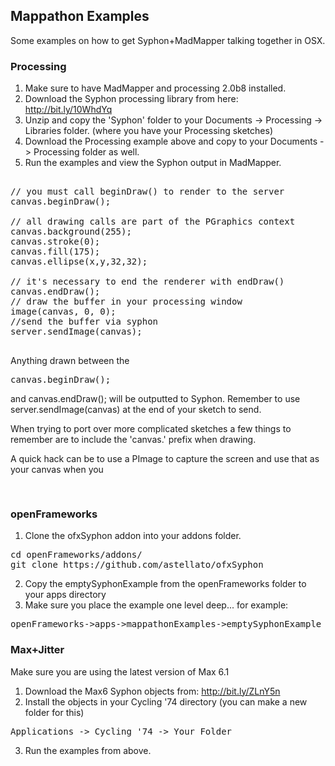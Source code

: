 ## Mappathon Examples
Some examples on how to get Syphon+MadMapper talking together in OSX.

### Processing
1. Make sure to have MadMapper and processing 2.0b8 installed.
2. Download the Syphon processing library from here: http://bit.ly/10WhdYq
3. Unzip and copy the 'Syphon' folder to your Documents -> Processing -> Libraries folder. (where you have your Processing sketches)
4. Download the Processing example above and copy to your Documents -> Processing folder as well.
5. Run the examples and view the Syphon output in MadMapper.


<pre>

// you must call beginDraw() to render to the server
canvas.beginDraw();

// all drawing calls are part of the PGraphics context
canvas.background(255);
canvas.stroke(0);
canvas.fill(175);
canvas.ellipse(x,y,32,32);

// it's necessary to end the renderer with endDraw()
canvas.endDraw();
// draw the buffer in your processing window
image(canvas, 0, 0);
//send the buffer via syphon
server.sendImage(canvas);

</pre>

Anything drawn between the <pre>canvas.beginDraw();</pre> and canvas.endDraw(); will be outputted to Syphon. Remember to use server.sendImage(canvas) at the end of your sketch to send.

When trying to port over more complicated sketches a few things to remember are to include the 'canvas.' prefix when drawing.

A quick hack can be to use a PImage to capture the screen and use that as your canvas when you 

<pre>

</pre>


### openFrameworks
1. Clone the ofxSyphon addon into your addons folder. 

<pre>
cd openFrameworks/addons/
git clone https://github.com/astellato/ofxSyphon
</pre>

2. Copy the emptySyphonExample from the openFrameworks folder to your apps directory
3. Make sure you place the example one level deep... for example:

<pre>
openFrameworks->apps->mappathonExamples->emptySyphonExample
</pre>


### Max+Jitter
Make sure you are using the latest version of Max 6.1

1. Download the Max6 Syphon objects from: http://bit.ly/ZLnY5n
2. Install the objects in your Cycling '74 directory (you can make a new folder for this)
<pre>
Applications -> Cycling '74 -> Your Folder
</pre>
3. Run the examples from above.
